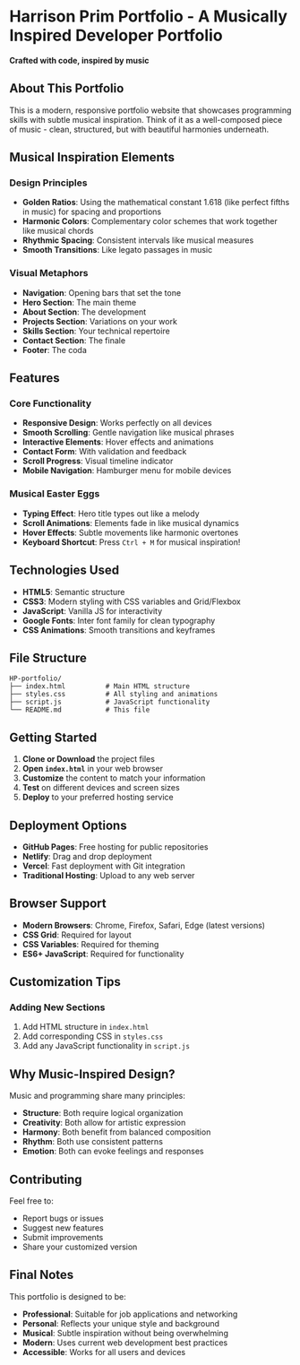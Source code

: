 # Harrison Prim Portfolio - A Musically Inspired Developer Portfolio

**Crafted with code, inspired by music** 

## About This Portfolio

This is a modern, responsive portfolio website that showcases programming skills with subtle musical inspiration. Think of it as a well-composed piece of music - clean, structured, but with beautiful harmonies underneath.

## Musical Inspiration Elements

### Design Principles
- **Golden Ratios**: Using the mathematical constant 1.618 (like perfect fifths in music) for spacing and proportions
- **Harmonic Colors**: Complementary color schemes that work together like musical chords
- **Rhythmic Spacing**: Consistent intervals like musical measures
- **Smooth Transitions**: Like legato passages in music

### Visual Metaphors
- **Navigation**: Opening bars that set the tone
- **Hero Section**: The main theme
- **About Section**: The development
- **Projects Section**: Variations on your work
- **Skills Section**: Your technical repertoire
- **Contact Section**: The finale
- **Footer**: The coda

## Features

### Core Functionality
- **Responsive Design**: Works perfectly on all devices
- **Smooth Scrolling**: Gentle navigation like musical phrases
- **Interactive Elements**: Hover effects and animations
- **Contact Form**: With validation and feedback
- **Scroll Progress**: Visual timeline indicator
- **Mobile Navigation**: Hamburger menu for mobile devices

### Musical Easter Eggs
- **Typing Effect**: Hero title types out like a melody
- **Scroll Animations**: Elements fade in like musical dynamics
- **Hover Effects**: Subtle movements like harmonic overtones
- **Keyboard Shortcut**: Press `Ctrl + M` for musical inspiration!

## Technologies Used

- **HTML5**: Semantic structure
- **CSS3**: Modern styling with CSS variables and Grid/Flexbox
- **JavaScript**: Vanilla JS for interactivity
- **Google Fonts**: Inter font family for clean typography
- **CSS Animations**: Smooth transitions and keyframes

## File Structure

```
HP-portfolio/
├── index.html          # Main HTML structure
├── styles.css          # All styling and animations
├── script.js           # JavaScript functionality
└── README.md           # This file
```


##  Getting Started

1. **Clone or Download** the project files
2. **Open `index.html`** in your web browser
3. **Customize** the content to match your information
4. **Test** on different devices and screen sizes
5. **Deploy** to your preferred hosting service

##  Deployment Options

- **GitHub Pages**: Free hosting for public repositories
- **Netlify**: Drag and drop deployment
- **Vercel**: Fast deployment with Git integration
- **Traditional Hosting**: Upload to any web server

##  Browser Support

- **Modern Browsers**: Chrome, Firefox, Safari, Edge (latest versions)
- **CSS Grid**: Required for layout
- **CSS Variables**: Required for theming
- **ES6+ JavaScript**: Required for functionality

## Customization Tips

### Adding New Sections
1. Add HTML structure in `index.html`
2. Add corresponding CSS in `styles.css`
3. Add any JavaScript functionality in `script.js`


##  Why Music-Inspired Design?

Music and programming share many principles:
- **Structure**: Both require logical organization
- **Creativity**: Both allow for artistic expression
- **Harmony**: Both benefit from balanced composition
- **Rhythm**: Both use consistent patterns
- **Emotion**: Both can evoke feelings and responses

## Contributing

Feel free to:
- Report bugs or issues
- Suggest new features
- Submit improvements
- Share your customized version


## Final Notes

This portfolio is designed to be:
- **Professional**: Suitable for job applications and networking
- **Personal**: Reflects your unique style and background
- **Musical**: Subtle inspiration without being overwhelming
- **Modern**: Uses current web development best practices
- **Accessible**: Works for all users and devices

